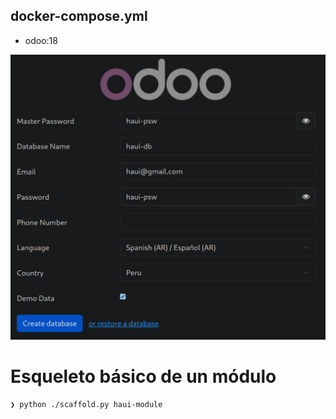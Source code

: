 ## docker-compose.yml

- odoo:18

![Odoo login](./assets/img1.png)

# Esqueleto básico de un módulo

```bash
❯ python ./scaffold.py haui-module
```
